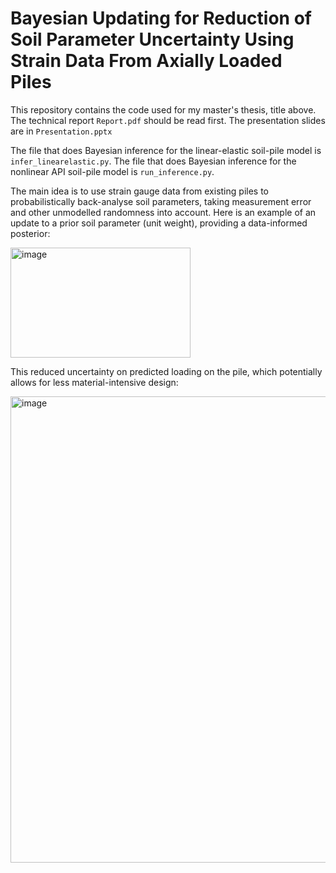 # Bayesian Updating for Reduction of Soil Parameter Uncertainty Using Strain Data From Axially Loaded Piles

This repository contains the code used for my master's thesis, title above. The technical report `Report.pdf` should be read first. The presentation slides are in `Presentation.pptx`

The file that does Bayesian inference for the linear-elastic soil-pile model is `infer_linearelastic.py`.
The file that does Bayesian inference for the nonlinear API soil-pile model is `run_inference.py`.

The main idea is to use strain gauge data from existing piles to probabilistically back-analyse soil parameters, taking measurement error and other unmodelled randomness into account. Here is an example of an update to a prior soil parameter (unit weight), providing a data-informed posterior:

<img width="288" height="176" alt="image" src="https://github.com/user-attachments/assets/4649f4e0-01ae-48d7-bb3b-0656cb83717a" />

This reduced uncertainty on predicted loading on the pile, which potentially allows for less material-intensive design:

<img width="672" height="746" alt="image" src="https://github.com/user-attachments/assets/f5bcb898-1299-4bab-8d5f-6cb1bc3f1e97" />
